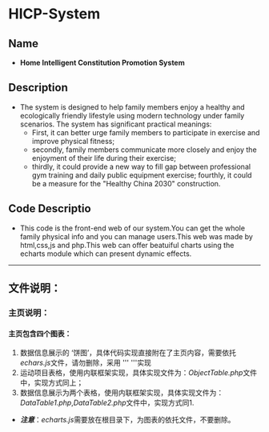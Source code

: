 # HICP-System

## Name
* **Home Intelligent Constitution Promotion System**

## Description
* The system is designed to help family members enjoy a healthy and ecologically friendly lifestyle using modern technology under family scenarios. The system has significant practical meanings: 
  * First, it can better urge family members to
participate in exercise and improve physical fitness; 
  * secondly, family members communicate more closely and enjoy the enjoyment of their life during their exercise; 
  * thirdly, it could provide a new way to fill gap between professional gym training and daily public equipment exercise; fourthly, it could be a measure for the "Healthy China 2030" construction.

## Code Descriptio
* This code is the front-end web of our system.You can get the whole family physical info and you can manage users.This web was made by html,css,js and php.This web can offer beatuiful charts using the echarts module which can present dynamic effects.
****
## 文件说明：

### 主页说明：
#### 主页包含四个图表：
1. 数据信息展示的 ‘饼图’，具体代码实现直接附在了主页内容，需要依托*echars.js*文件，请勿删除，采用
 ''' <script>...</script> '''实现
2. 运动项目表格，使用内联框架实现，具体实现文件为：*ObjectTable.php*文件中，实现方式同上；
3. 数据信息展示为两个表格，使用内联框架实现，具体实现文件为：*DataTable1.php*,*DataTable2.php*文件中，实现方式同1.
* ***注意***：*echarts.js*需要放在根目录下，为图表的依托文件，不要删除。
